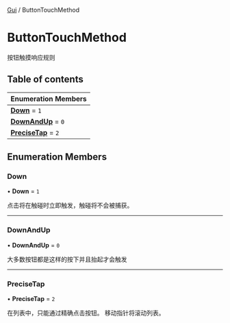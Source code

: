 [Gui](../groups/Gui.Gui.md) / ButtonTouchMethod

# ButtonTouchMethod <Badge type="tip" text="Enumeration" /> <Score text="ButtonTouchMethod" />

按钮触摸响应规则

## Table of contents

| Enumeration Members |
| :-----|
| **[Down](UI.ButtonTouchMethod.md#down)** = ``1`` <br> |
| **[DownAndUp](UI.ButtonTouchMethod.md#downandup)** = ``0`` <br> |
| **[PreciseTap](UI.ButtonTouchMethod.md#precisetap)** = ``2`` <br> |

## Enumeration Members

### Down <Score text="Down" /> 

• **Down** = ``1``

点击将在触碰时立即触发，触碰将不会被捕获。

___

### DownAndUp <Score text="DownAndUp" /> 

• **DownAndUp** = ``0``

大多数按钮都是这样的按下并且抬起才会触发

___

### PreciseTap <Score text="PreciseTap" /> 

• **PreciseTap** = ``2``

在列表中，只能通过精确点击按钮。
移动指针将滚动列表。

